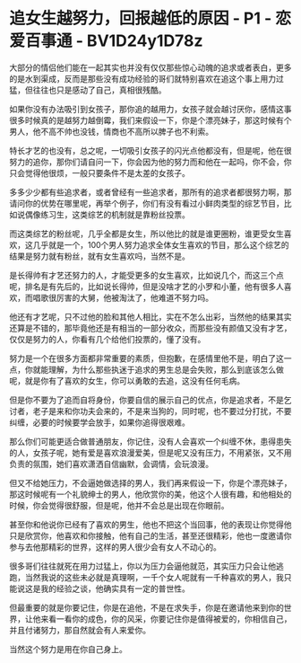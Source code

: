 # 追女生越努力，回报越低的原因 - P1 - 恋爱百事通 - BV1D24y1D78z

大部分的情侣他们能在一起其实也并没有仅仅那些惊心动魄的追求或者表白，更多的是水到渠成，反而是那些没有成功经验的哥们就特别喜欢在追这个事上用力过猛，但往往也只是感动了自己，真相很残酷。

如果你没有办法吸引到女孩子，那你追的越用力，女孩子就会越讨厌你，感情这事很多时候真的是越努力越倒霉，我们来假设一下，你是个漂亮妹子，那这时候有个男人，他不高不帅也没钱，情商也不高所以脾子也不利索。

特长才艺的也没有，总之呢，一切吸引女孩子的闪光点他都没有，但是呢，他在很努力的追你，那你们请自问一下，你会因为他的努力而和他在一起吗，你不会，你只会觉得他很烦，一般只要条件不是太差的女孩子。

多多少少都有些追求者，或者曾经有一些追求者，那所有的追求者都很努力啊，那请问你的优势在哪里呢，再举个例子，你们有没有看过小鲜肉类型的综艺节目，比如说偶像练习生，这类综艺的机制就是靠粉丝投票。

而这类综艺的粉丝呢，几乎全都是女生，所以他比的就是谁更圈粉，谁更受女生喜欢，这几乎就是一个，100个男人努力追求全体女生喜欢的节目，那么这个综艺的结果是努力就有粉丝，就有女生喜欢吗，当然不是。

是长得帅有才艺还努力的人，才能受更多的女生喜欢，比如说几个，而这三个点呢，排名是有先后的，比如说长得帅，但是没啥才艺的小罗和小董，他有很多人喜欢，而唱歌很厉害的大舅，他被淘汰了，他难道不努力吗。

他还有才艺呢，只不过他的脸和其他人相比，实在不怎么出彩，当然他的结果其实还算是不错的，那毕竟他还是有相当的一部分收众，而那些没有颜值又没有才艺，仅仅是努力的人，你看有几个给他们投票的，懂了没有。

努力是一个在很多方面都非常重要的素质，但抱歉，在感情里他不是，明白了这一点，你就能理解，为什么那些执迷于追求的男生总是会失败，那么到底该怎么做呢，就是你有了喜欢的女生，你可以勇敢的去追，这没有任何毛病。

但是你不要为了追而自将身份，你要自信的展示自己的优点，你是追求者，不是乞讨者，老子是来和你功夫会来的，不是来当狗的，同时呢，也不要过分打扰，不要纠缠，必要的时候要学会放手，如果你追得很艰难。

那么你们可能更适合做普通朋友，你记住，没有人会喜欢一个纠缠不休，患得患失的人，女孩子呢，她有爱是喜欢浪漫爱美，但是呢又没有压力，不用紧张，又不用负责的氛围，她们喜欢潇洒自信幽默，会调情，会玩浪漫。

但又不给她压力，不会逼她做选择的男人，我们再来假设一下，你是个漂亮妹子，那这时候呢有一个礼貌绅士的男人，他欣赏你的美，他这个人很有趣，和他相处的时候，你会觉得很舒服，但是呢，他并不会总是出现在你眼前。

甚至你和他说你已经有了喜欢的男生，他也不把这个当回事，他的表现让你觉得他只是欣赏你，他喜欢和你接触，他有自己的生活，甚至还很精彩，他也一度邀请你参与去他那精彩的世界，这样的男人很少会有女人不动心的。

很多哥们往往就死在用力过猛上，你以为压力会逼他就范，其实压力只会让他逃跑，当然我说的这些未必就是真理啊，一千个女人呢就有一千种喜欢的男人，我只能说这是我的经验之谈，他确实具有一定的普世性。

但最重要的就是你要记住，你是在追他，不是在求失手，你是在邀请他来到你的世界，让他来看一看你的成色，你的风采，你要记住你是值得被爱的，你相信自己，并且付诸努力，那自然就会有人来爱你。

当然这个努力是用在你自己身上。